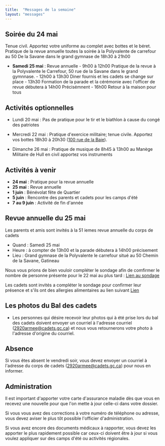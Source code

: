 ```yaml
---
title:  "Messages de la semaine"
layout: "messages"
---
```


## Soirée du 24 mai 

Tenue civil. Apportez votre uniforme au complet avec bottes et le béret.  Pratique de la revue annuelle toutes la soirée à la Polyvalente de carrefour au 50 De la Savane dans le grand gymnase de 18h30 à 21h00

- **Samedi 25 mai** : Revue annuelle
        - 9h00 à 12h00 Pratique de la revue à la Polyvalente le Carrefour, 50 rue de la Savane dans le grand gymnnase.
        - 12h00 à 13h30 Diner fournis et les cadets se change sur place
        - 13h30 Formation de la parade et la cérémonie avec l'officer de revue débutera à 14h00 Précisémnent
        - 16h00 Retour à la maison pour tous
  
## Activités optionnelles

- Lundi 20 mai : Pas de pratique pour le tir et le biathlon à cause du congé des patriotes
  
- Mercredi 22 mai : Pratique d'exercice militaire; tenue civile. Apportez vos bottes 18h30 à 20h30 ([100 rue de la Baie](/information/comment-nous-rejoindre/)).

- Dimanche 26 mai : Pratique de musique de 8h45 à 13h00 au Manège Militaire de Hull en civil apportez vos instruments

## Activités à venir

- **24 mai** : Pratique pour la revue annuelle
- **25 mai** : Revue annuelle 
- **1 juin** : Bénévolat fête de Quartier
- **5 juin** : Rencontre des parents et cadets pour les camps d'été
- **7 au 9 juin** : Activité de fin d'année 

## Revue annuelle du 25 mai

Les parents et amis sont invités à la 51 iemes revue annuelle du corps de cadets 

- Quand : Samedi 25 mai
- Heure : à compter de 13h00 et la parade débutera à 14h00 précisement
- Lieu : Grand gymnase de la Polyvalente le carrefour situé au 50 Chemin de la Savane, Gatineau

Nous vous prions de bien vouloir compléter le sondage afin de comfirmer le nombre de personne présente pour le 22 mai au plus tard : [Lien au sondage](https://docs.google.com/forms/d/14igGDitKIsTAan2hzMfOY9zBfLIGwuZabP0xbyrzras/edit) 

Les cadets sont invités a compléter le sondage pour confirmer leur présence et s'ils ont des allergies alimentaires au lien suivant [Lien](https://docs.google.com/forms/d/1DYV77wrv-Cl7B33c6HKyQhx7CbyRyS5_jf8lck4gJAg/edit)

## Les photos du Bal des cadets

- Les personnes qui désire recevoir leur photos qui à été prise lors du bal des cadets doivent envoyer un courriel à l'adresse courriel  (<2920armee@cadets.gc.ca>)
 et nous vous retournerons votre photo à l'adresse d'origine du courriel. 

## Absence

Si vous êtes absent le vendredi soir, vous devez envoyer un courriel à l'adresse du corps de cadets (<2920armee@cadets.gc.ca>) pour nous en informer.

## Administration

Il est important d'apporter votre carte d'assurance maladie dès que vous en recevez une nouvelle pour que l'on mette à jour celle-ci dans votre dossier.

Si vous vous avez des corrections à votre numéro de téléphone ou adresse, vous devez aviser le plus tôt possible l'officier d'administration. 

Si vous avez encore des documents médicaux à rapporter, vous devez les apporter le plus rapidement possible car ceux-ci doivent être à jour si vous voulez appliquer sur des camps d'été ou activités régionales.
  

